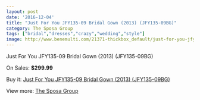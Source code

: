 ```yaml
---
layout: post
date: '2016-12-04'
title: "Just For You JFY135-09 Bridal Gown (2013) (JFY135-09BG)"
category: The Sposa Group
tags: ["bridal","dresses","crazy","wedding","style"]
image: http://www.benemulti.com/21371-thickbox_default/just-for-you-jfy135-09-bridal-gown-2013-jfy135-09bg.jpg
---
```

Just For You JFY135-09 Bridal Gown (2013) (JFY135-09BG)

On Sales: **$299.99**
<a href="https://www.benemulti.com/en/the-sposa-group/7995-just-for-you-jfy135-09-bridal-gown-2013-jfy135-09bg.html"><amp-img layout="responsive" width="600" height="600" src="//www.benemulti.com/21371-thickbox_default/just-for-you-jfy135-09-bridal-gown-2013-jfy135-09bg.jpg" alt="Just For You JFY135-09 Bridal Gown (2013) (JFY135-09BG) 0" /></a>
<a href="https://www.benemulti.com/en/the-sposa-group/7995-just-for-you-jfy135-09-bridal-gown-2013-jfy135-09bg.html"><amp-img layout="responsive" width="600" height="600" src="//www.benemulti.com/21372-thickbox_default/just-for-you-jfy135-09-bridal-gown-2013-jfy135-09bg.jpg" alt="Just For You JFY135-09 Bridal Gown (2013) (JFY135-09BG) 1" /></a>

Buy it: [Just For You JFY135-09 Bridal Gown (2013) (JFY135-09BG)](https://www.benemulti.com/en/the-sposa-group/7995-just-for-you-jfy135-09-bridal-gown-2013-jfy135-09bg.html "Just For You JFY135-09 Bridal Gown (2013) (JFY135-09BG)")

View more: [The Sposa Group](https://www.benemulti.com/en/66-the-sposa-group "The Sposa Group")